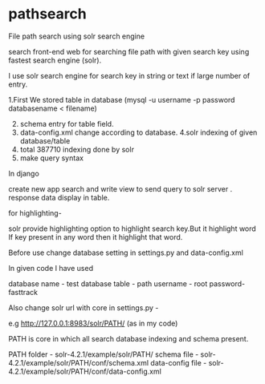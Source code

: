 pathsearch
==========

File path search using solr search engine

search front-end web for searching file path with given search key using fastest search engine (solr).

I use solr search engine for search key in string or text if large number of entry. 

1.First We stored table in database (mysql -u username -p password databasename < filename)

2. schema entry for table field.
3. data-config.xml change according to database.
4.solr indexing of given database/table
4. total 387710 indexing done by solr
5. make query syntax

In django 

create new app search and write view to send query to solr server .
response data display in table. 

for highlighting-

solr provide highlighting option to highlight search key.But it highlight word
If key present in any word then it highlight that word. 

Before use change database setting in settings.py and data-config.xml

In given code I have used 

database name - test 
database table - path
username - root
password- fasttrack

Also change solr url with core in settings.py - 

e.g   http://127.0.0.1:8983/solr/PATH/    (as in my code)

PATH is core in which all search database indexing and schema present.

PATH folder - solr-4.2.1/example/solr/PATH/
schema file - solr-4.2.1/example/solr/PATH/conf/schema.xml
data-config file - solr-4.2.1/example/solr/PATH/conf/data-config.xml


